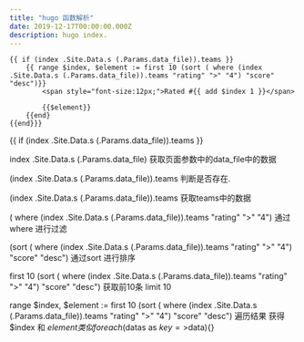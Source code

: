 ```yaml
---
title: "hugo 函数解析"
date: 2019-12-17T00:00:00.000Z
description: hugo index.
---
```

```
{{ if (index .Site.Data.s (.Params.data_file)).teams }}
    {{ range $index, $element := first 10 (sort ( where (index .Site.Data.s (.Params.data_file)).teams "rating" ">" "4") "score" "desc")}}
        <span style="font-size:12px;">Rated #{{ add $index 1 }}</span>

        {{$element}}
    {{end}
{{end}}}
```

{{ if (index .Site.Data.s (.Params.data_file)).teams }}

index .Site.Data.s (.Params.data_file) 获取页面参数中的data_file中的数据

(index .Site.Data.s (.Params.data_file)).teams 判断是否存在.

(index .Site.Data.s (.Params.data_file)).teams 获取teams中的数据

( where (index .Site.Data.s (.Params.data_file)).teams "rating" ">" "4") 通过where 进行过滤

(sort ( where (index .Site.Data.s (.Params.data_file)).teams "rating" ">" "4") "score" "desc") 通过sort 进行排序

first 10 (sort ( where (index .Site.Data.s (.Params.data_file)).teams "rating" ">" "4") "score" "desc") 获取前10条 limit
10

range $index, $element := first 10 (sort ( where (index .Site.Data.s (.Params.data_file)).teams "rating" ">" "4") "score" "desc") 遍历结果 获得 $index 和 $element 类似 foreach($datas as $key=>$data){}

